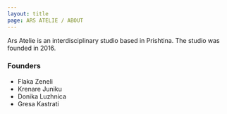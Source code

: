 ```yaml
---
layout: title
page: ARS ATELIE / ABOUT
---
```


Ars Atelie is an interdisciplinary studio based in Prishtina. The studio was founded in 2016.

### Founders 
- Flaka Zeneli
- Krenare Juniku
- Donika Luzhnica
- Gresa Kastrati
